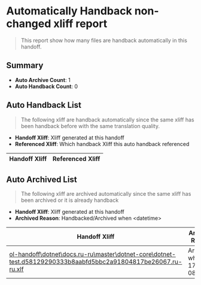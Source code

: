 # Automatically Handback non-changed xliff report
> This report show how many files are handback automatically in this handoff.

## Summary
* **Auto Archive Count**: 1
* **Auto Handback Count**: 0

## Auto Handback List
> The following xliff are handback automatically since the same xliff has been handback before with the same translation quality.

* **Handoff Xliff**: Xliff generated at this handoff
* **Referenced Xliff**: Which handback Xliff this auto handback referenced

| Handoff Xliff | Referenced Xliff | 
| --- | --- | 

## Auto Archived List
> The following xliff are archived automatically since the same xliff has been archived or it is already handback

* **Handoff Xliff**: Xliff generated at this handoff
* **Archived Reason**: Handbacked/Archived when &lt;datetime&gt;

| Handoff Xliff | Archived Reason | 
| --- | --- | 
| [ol-handoff\dotnet\docs.ru-ru\master\dotnet-core\dotnet-test.d58129290333b8aabfd5bbc2a91804817be26067.ru-ru.xlf](https://github.com/dotnet/docs.handoff/blob/0025fec54ba3e4eca040dd17f21d21b34326262d/ol-handoff/dotnet/docs.ru-ru/master/dotnet-core/dotnet-test.d58129290333b8aabfd5bbc2a91804817be26067.ru-ru.xlf) | Archived when 17/01/30 08:15 | 

